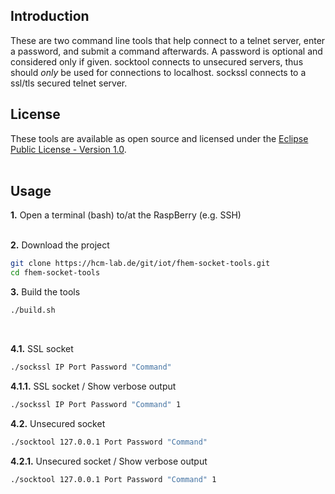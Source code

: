 Introduction
-----------------------------------

These are two command line tools that help connect to a telnet server, enter a password, and submit a command afterwards. A password is optional and considered only if given. socktool connects to unsecured servers, thus should *only* be used for connections to localhost. sockssl connects to a ssl/tls secured telnet server.


License
-----------------------------------
These tools are available as open source and licensed under the [Eclipse Public License - Version 1.0](LICENSE.html).
<br><br>


Usage
-----------------------------------
**1.** Open a terminal (bash) to/at the RaspBerry (e.g. SSH)
<br><br>

**2.** Download the project
```bash
git clone https://hcm-lab.de/git/iot/fhem-socket-tools.git
cd fhem-socket-tools
```

**3.** Build the tools<br>
```bash
./build.sh
```
<br>


**4.1.** SSL socket
```bash
./sockssl IP Port Password "Command"
```

**4.1.1.** SSL socket / Show verbose output
```bash
./sockssl IP Port Password "Command" 1
```


**4.2.** Unsecured socket
```bash
./socktool 127.0.0.1 Port Password "Command"
```

**4.2.1.** Unsecured socket / Show verbose output
```bash
./socktool 127.0.0.1 Port Password "Command" 1
```
<br><br>





